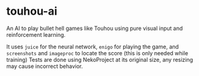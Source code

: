 # touhou-ai
An AI to play bullet hell games like Touhou using pure visual input and reinforcement learning.

It uses `juice` for the neural network, `enigo` for playing the game, and `screenshots` and `imageproc` to locate the score (this is only needed while training)
Tests are done using NekoProject at its original size, any resizing may cause incorrect behavior.
